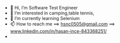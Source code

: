 - 👋 Hi, I’m Software Test Engineer
- 👀 I’m interested in camping,table tennis,
- 🌱 I’m currently learning Selenium
- 📫 How to reach me ==> hsnc0505@gmail.com 
                     ==> www.linkedin.com/in/hasan-ince-843368251/
-                    

<!---
hsnince05/hsnince05 is a ✨ special ✨ repository because its `README.md` (this file) appears on your GitHub profile.
You can click the Preview link to take a look at your changes.
--->
